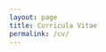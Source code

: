 ```yaml
---
layout: page
title: Curricula Vitae
permalink: /cv/
---
```


<object data="../images/CV_Feb_2022.pdf" width="700" height="1000" type='application/pdf'></object>
